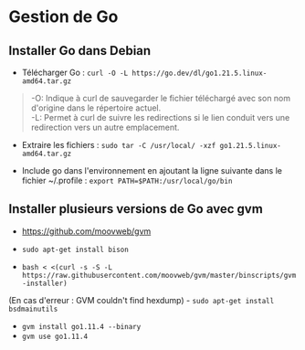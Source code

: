 # Gestion de Go

## Installer Go dans Debian

- Télécharger Go : `curl -O -L https://go.dev/dl/go1.21.5.linux-amd64.tar.gz`         

> -O: Indique à curl de sauvegarder le fichier téléchargé avec son nom d'origine dans le répertoire actuel.          
> -L: Permet à curl de suivre les redirections si le lien conduit vers une redirection vers un autre emplacement.         

- Extraire les fichiers : `sudo tar -C /usr/local/ -xzf go1.21.5.linux-amd64.tar.gz`     

- Include go dans l'environnement en ajoutant la ligne suivante dans le fichier ~/.profile : `export PATH=$PATH:/usr/local/go/bin`     


## Installer plusieurs versions de Go avec gvm

- https://github.com/moovweb/gvm         

- `sudo apt-get install bison`      
- `bash < <(curl -s -S -L https://raw.githubusercontent.com/moovweb/gvm/master/binscripts/gvm-installer)`                     

(En cas d'erreur : GVM couldn't find hexdump) - `sudo apt-get install bsdmainutils`       

- `gvm install go1.11.4 --binary`
- `gvm use go1.11.4`
